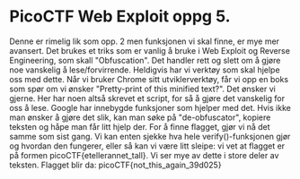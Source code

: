 # PicoCTF Web Exploit oppg 5. 
Denne er rimelig lik som opp. 2 men funksjonen vi skal finne, er mye mer avansert. Det brukes et triks som er vanlig å bruke i Web Exploit og Reverse Engineering, som skall "Obfuscation". Det handler rett og slett om å gjøre noe vanskelig å lese/forvirrende. Heldigvis har vi verktøy som skal hjelpe oss med dette. Når vi bruker Chrome sitt utviklerverktøy, får vi opp en boks som spør om vi ønsker "Pretty-print of this minified text?". Det ønsker vi gjerne. Her har noen altså skrevet et script, for så å gjøre det vanskelig for oss å lese. Google har innebygde funksjoner som hjelper med det. Hvis ikke man ønsker å gjøre det slik, kan man søke på "de-obfuscator", kopiere teksten og håpe man får litt hjelp der. For å finne flagget, gjør vi nå det samme som sist gang. Vi kan enten sjekke hva hele verify()-funksjonen gjør og hvordan den fungerer, eller så kan vi være litt sleipe: vi vet at flagget er på formen picoCTF{etellerannet_tall}. Vi ser mye av dette i store deler av teksten. Flagget blir da: picoCTF{not_this_again_39d025}
